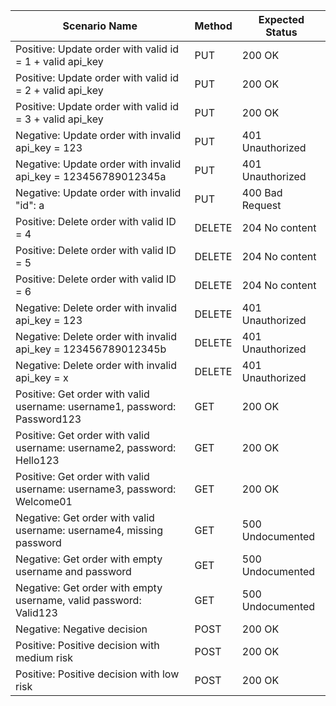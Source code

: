 | Scenario Name                                                             | Method | Expected Status  |
| ------------------------------------------------------------------------- |--------| ---------------- |
| Positive: Update order with valid id = 1 + valid api_key                  | PUT    | 200 OK           |
| Positive: Update order with valid id = 2 + valid api_key                  | PUT    | 200 OK           |
| Positive: Update order with valid id = 3 + valid api_key                  | PUT    | 200 OK           |
| Negative: Update order with invalid api_key = 123                         | PUT    | 401 Unauthorized |
| Negative: Update order with invalid api_key = 123456789012345a            | PUT    | 401 Unauthorized |
| Negative: Update order with invalid "id": a                               | PUT    | 400 Bad Request  |
| Positive: Delete order with valid ID = 4                                  | DELETE | 204 No content   |
| Positive: Delete order with valid ID = 5                                  | DELETE | 204 No content   |
| Positive: Delete order with valid ID = 6                                  | DELETE | 204 No content   |
| Negative: Delete order with invalid api_key = 123                         | DELETE | 401 Unauthorized |
| Negative: Delete order with invalid api_key = 123456789012345b            | DELETE | 401 Unauthorized |
| Negative: Delete order with invalid api_key = x                           | DELETE | 401 Unauthorized |
| Positive: Get order with valid username: username1, password: Password123 | GET    | 200 OK           |
| Positive: Get order with valid username: username2, password: Hello123    | GET    | 200 OK           |
| Positive: Get order with valid username: username3, password: Welcome01   | GET    | 200 OK           |
| Negative: Get order with valid username: username4, missing password      | GET    | 500 Undocumented |
| Negative: Get order with empty username and password                      | GET    | 500 Undocumented |
| Negative: Get order with empty username, valid password: Valid123         | GET    | 500 Undocumented |
Negative: Negative decision                                                 | POST   | 200 OK           |
Positive: Positive decision with medium risk                                | POST   | 200 OK           |
Positive: Positive decision with low risk                                   | POST   | 200 OK           |